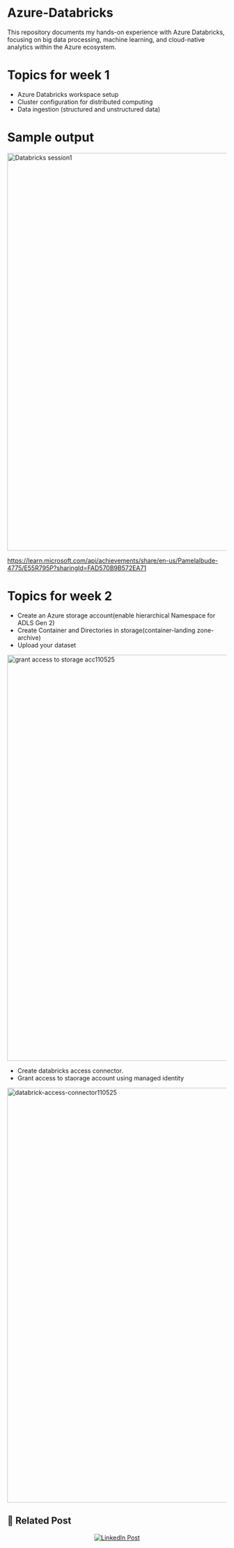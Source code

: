 # Azure-Databricks
This repository documents my hands-on experience with Azure Databricks, focusing on big data processing, machine learning, and cloud-native analytics within the Azure ecosystem.

# Topics for week 1 
- Azure Databricks workspace setup
- Cluster configuration for distributed computing
- Data ingestion (structured and unstructured data)

# Sample output

<img width="913" alt="Databricks session1" src="https://github.com/user-attachments/assets/ce490d58-8871-4f87-86b8-36f25cf13a4d" />

https://learn.microsoft.com/api/achievements/share/en-us/PamelaIbude-4775/E55R795P?sharingId=FAD570B9B572EA71
# Topics for week 2

- Create an Azure storage account(enable hierarchical Namespace for ADLS Gen 2)
- Create Container and Directories in storage(container-landing zone-archive)
- Upload your dataset
  
<img width="932" alt="grant access to storage acc110525" src="https://github.com/user-attachments/assets/836c923f-2121-42ab-885d-56a04a6cb4b5" />


- Create databricks access connector.
- Grant access to staorage account using managed identity
  

<img width="952" alt="databrick-access-connector110525" src="https://github.com/user-attachments/assets/02794f97-fac6-4e79-b3fb-b3538f8f9922" />


## 🔗 Related Post

<p align="center">
  <a href="https://www.linkedin.com/posts/ufuoma-ibude_azure-azuredatabricks-cloudcomputing-activity-7325055977861402624-8qRF?utm_source=share&utm_medium=member_desktop&rcm=ACoAACneqQ4B62VBtILp95lxqJ_qcXAgGi665pA">
    <img src="https://img.shields.io/badge/View%20on-LinkedIn-blue?logo=linkedin" alt="LinkedIn Post" />
  </a>
</p>


